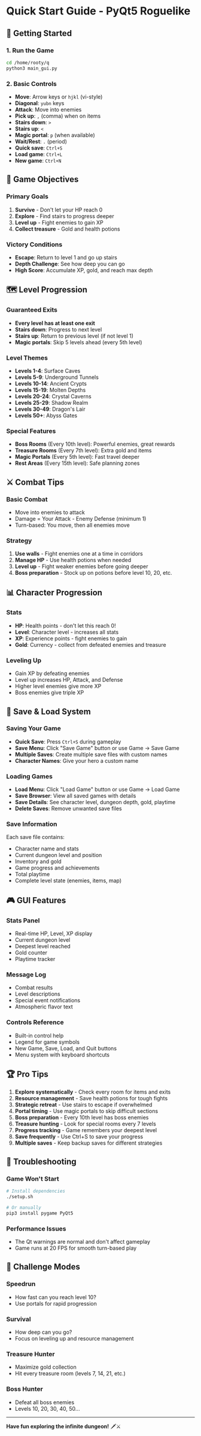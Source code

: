 # Quick Start Guide - PyQt5 Roguelike

## 🚀 Getting Started

### 1. Run the Game
```bash
cd /home/rooty/q
python3 main_gui.py
```

### 2. Basic Controls
- **Move**: Arrow keys or `hjkl` (vi-style)
- **Diagonal**: `yubn` keys
- **Attack**: Move into enemies
- **Pick up**: `,` (comma) when on items
- **Stairs down**: `>` 
- **Stairs up**: `<`
- **Magic portal**: `p` (when available)
- **Wait/Rest**: `.` (period)
- **Quick save**: `Ctrl+S`
- **Load game**: `Ctrl+L`
- **New game**: `Ctrl+N`

## 🎯 Game Objectives

### Primary Goals
1. **Survive** - Don't let your HP reach 0
2. **Explore** - Find stairs to progress deeper
3. **Level up** - Fight enemies to gain XP
4. **Collect treasure** - Gold and health potions

### Victory Conditions
- **Escape**: Return to level 1 and go up stairs
- **Depth Challenge**: See how deep you can go
- **High Score**: Accumulate XP, gold, and reach max depth

## 🗺️ Level Progression

### Guaranteed Exits
- **Every level has at least one exit**
- **Stairs down**: Progress to next level
- **Stairs up**: Return to previous level (if not level 1)
- **Magic portals**: Skip 5 levels ahead (every 5th level)

### Level Themes
- **Levels 1-4**: Surface Caves
- **Levels 5-9**: Underground Tunnels
- **Levels 10-14**: Ancient Crypts
- **Levels 15-19**: Molten Depths
- **Levels 20-24**: Crystal Caverns
- **Levels 25-29**: Shadow Realm
- **Levels 30-49**: Dragon's Lair
- **Levels 50+**: Abyss Gates

### Special Features
- **Boss Rooms** (Every 10th level): Powerful enemies, great rewards
- **Treasure Rooms** (Every 7th level): Extra gold and items
- **Magic Portals** (Every 5th level): Fast travel deeper
- **Rest Areas** (Every 15th level): Safe planning zones

## ⚔️ Combat Tips

### Basic Combat
- Move into enemies to attack
- Damage = Your Attack - Enemy Defense (minimum 1)
- Turn-based: You move, then all enemies move

### Strategy
1. **Use walls** - Fight enemies one at a time in corridors
2. **Manage HP** - Use health potions when needed
3. **Level up** - Fight weaker enemies before going deeper
4. **Boss preparation** - Stock up on potions before level 10, 20, etc.

## 📊 Character Progression

### Stats
- **HP**: Health points - don't let this reach 0!
- **Level**: Character level - increases all stats
- **XP**: Experience points - fight enemies to gain
- **Gold**: Currency - collect from defeated enemies and treasure

### Leveling Up
- Gain XP by defeating enemies
- Level up increases HP, Attack, and Defense
- Higher level enemies give more XP
- Boss enemies give triple XP

## 💾 Save & Load System

### Saving Your Game
- **Quick Save**: Press `Ctrl+S` during gameplay
- **Save Menu**: Click "Save Game" button or use Game → Save Game
- **Multiple Saves**: Create multiple save files with custom names
- **Character Names**: Give your hero a custom name

### Loading Games
- **Load Menu**: Click "Load Game" button or use Game → Load Game
- **Save Browser**: View all saved games with details
- **Save Details**: See character level, dungeon depth, gold, playtime
- **Delete Saves**: Remove unwanted save files

### Save Information
Each save file contains:
- Character name and stats
- Current dungeon level and position
- Inventory and gold
- Game progress and achievements
- Total playtime
- Complete level state (enemies, items, map)

## 🎮 GUI Features

### Stats Panel
- Real-time HP, Level, XP display
- Current dungeon level
- Deepest level reached
- Gold counter
- Playtime tracker

### Message Log
- Combat results
- Level descriptions
- Special event notifications
- Atmospheric flavor text

### Controls Reference
- Built-in control help
- Legend for game symbols
- New Game, Save, Load, and Quit buttons
- Menu system with keyboard shortcuts

## 🏆 Pro Tips

1. **Explore systematically** - Check every room for items and exits
2. **Resource management** - Save health potions for tough fights
3. **Strategic retreat** - Use stairs to escape if overwhelmed
4. **Portal timing** - Use magic portals to skip difficult sections
5. **Boss preparation** - Every 10th level has boss enemies
6. **Treasure hunting** - Look for special rooms every 7 levels
7. **Progress tracking** - Game remembers your deepest level
8. **Save frequently** - Use Ctrl+S to save your progress
9. **Multiple saves** - Keep backup saves for different strategies

## 🐛 Troubleshooting

### Game Won't Start
```bash
# Install dependencies
./setup.sh

# Or manually
pip3 install pygame PyQt5
```

### Performance Issues
- The Qt warnings are normal and don't affect gameplay
- Game runs at 20 FPS for smooth turn-based play

## 🎯 Challenge Modes

### Speedrun
- How fast can you reach level 10?
- Use portals for rapid progression

### Survival
- How deep can you go?
- Focus on leveling up and resource management

### Treasure Hunter
- Maximize gold collection
- Hit every treasure room (levels 7, 14, 21, etc.)

### Boss Hunter
- Defeat all boss enemies
- Levels 10, 20, 30, 40, 50...

---

**Have fun exploring the infinite dungeon!** 🗡️⚔️
